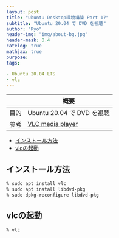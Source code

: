 ```yaml
---
layout: post
title: "Ubuntu Desktop環境構築 Part 17"
subtitle: "Ubuntu 20.04 で DVD を視聴"
author: "Ryo"
header-img: "img/about-bg.jpg"
header-mask: 0.4
catelog: true
mathjax: true
purpose: 
tags:

- Ubuntu 20.04 LTS
- vlc
---
```



||概要|
|---|---|
|目的|Ubuntu 20.04 で DVD を視聴|
|参考|[VLC media player](https://www.videolan.org/vlc/)|

<!-- START doctoc generated TOC please keep comment here to allow auto update -->
<!-- DON'T EDIT THIS SECTION, INSTEAD RE-RUN doctoc TO UPDATE -->

- [インストール方法](#%E3%82%A4%E3%83%B3%E3%82%B9%E3%83%88%E3%83%BC%E3%83%AB%E6%96%B9%E6%B3%95)
- [vlcの起動](#vlc%E3%81%AE%E8%B5%B7%E5%8B%95)

<!-- END doctoc generated TOC please keep comment here to allow auto update -->

## インストール方法

```zsh
% sudo apt install vlc
% sudo apt install libdvd-pkg
% sudo dpkg-reconfigure libdvd-pkg
```

## vlcの起動

```zsh
% vlc
```

